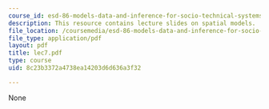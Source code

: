 ```yaml
---
course_id: esd-86-models-data-and-inference-for-socio-technical-systems-spring-2007
description: This resource contains lecture slides on spatial models.
file_location: /coursemedia/esd-86-models-data-and-inference-for-socio-technical-systems-spring-2007/8c23b3372a4738ea14203d6d636a3f32_lec7.pdf
file_type: application/pdf
layout: pdf
title: lec7.pdf
type: course
uid: 8c23b3372a4738ea14203d6d636a3f32

---
```

None